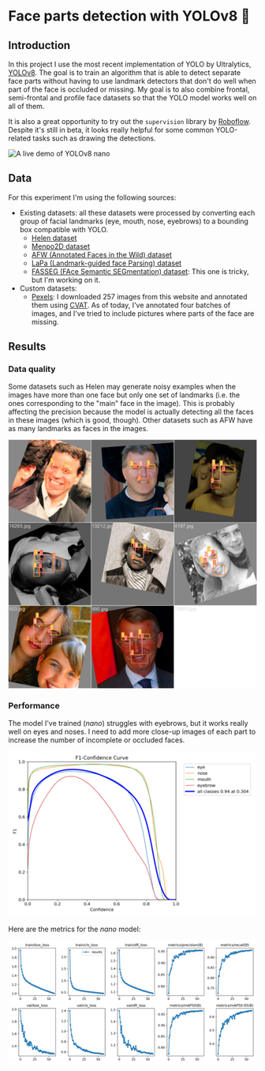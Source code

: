 # Face parts detection with YOLOv8 🎯

## Introduction

In this project I use the most recent implementation of YOLO by Ultralytics, [YOLOv8](https://github.com/ultralytics/ultralytics). The goal is to train an algorithm that is able to detect separate face parts without having to use landmark detectors that don't do well when part of the face is occluded or missing. My goal is to also combine frontal, semi-frontal and profile face datasets so that the YOLO model works well on all of them. 

It is also a great opportunity to try out the `supervision` library by [Roboflow](https://github.com/roboflow/supervision). Despite it's still in beta, it looks really helpful for some common YOLO-related tasks such as drawing the detections.

![A live demo of YOLOv8 nano](images/live_demo.gif)

## Data

For this experiment I'm using the following sources:

- Existing datasets: all these datasets were processed by converting each group of facial landmarks (eye, mouth, nose, eyebrows) to a bounding box compatible with YOLO.
  - [Helen dataset](http://www.ifp.illinois.edu/~vuongle2/helen/)
  - [Menpo2D dataset](https://github.com/jiankangdeng/MenpoBenchmark)
  - [AFW (Annotated Faces in the Wild) dataset](https://ibug.doc.ic.ac.uk/resources/facial-point-annotations/)
  - [LaPa (Landmark-guided face Parsing) dataset](https://github.com/JDAI-CV/lapa-dataset)
  - [FASSEG (FAce Semantic SEGmentation) dataset](https://github.com/massimomauro/FASSEG-repository): This one is tricky, but I'm working on it.
- Custom datasets:
  - [Pexels](https://pexels.com): I downloaded 257 images from this website and annotated them using [CVAT](https://app.cvat.ai/). As of today, I've annotated four batches of images, and I've tried to include pictures where parts of the face are missing.

## Results

### Data quality

Some datasets such as Helen may generate noisy examples when the images have more than one face but only one set of landmarks (i.e. the ones corresponding to the "main" face in the image). This is probably affecting the precision because the model is actually detecting all the faces in these images (which is good, though). Other datasets such as AFW have as many landmarks as faces in the images.

![A training batch with some images with incomplete labels](images/example_incomplete_labels.jpg)

### Performance

The model I've trained (_nano_) struggles with eyebrows, but it works really well on eyes and noses. I need to add more close-up images of each part to increase the number of incomplete or occluded faces.

![Yolov8-nano F1 curve](images/F1_curve.png)

Here are the metrics for the _nano_ model:

![YOLOv8-nano results](images/results.png)


